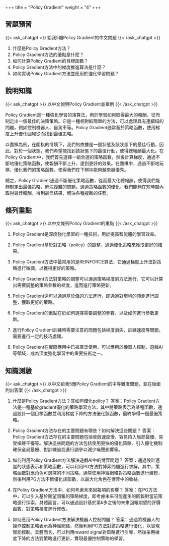 +++
title = "Policy Gradient"
weight = "4"
+++
## 習題預習
{{< ask_chatgpt >}}
給我5題Policy Gradient的中文問題
{{< /ask_chatgpt >}}

1. 什麼是Policy Gradient方法？ 
2. Policy Gradient方法的優點是什麼？ 
3. 如何計算Policy Gradient的目標函數？ 
4. Policy Gradient方法中的梯度推進算法是什麼？ 
5. 如何實現Policy Gradient方法並應用於強化學習問題？   

## 說明知識
{{< ask_chatgpt >}}
以中文說明Policy Gradient並舉例
{{< /ask_chatgpt >}}

Policy Gradient是一種強化學習的演算法，用於學習如何取得最大的報酬，從而制定出一個最佳的決策策略。它是一種相對較簡單的方法，可以處理具有連續域的問題，例如控制機器人、自駕車等。Policy Gradient通常基於策略函數，使用梯度上升優化回報從而找到最佳策略。

以圍棋為例，在圍棋的情境下，我們的依據是一個狀態及該狀態下的最佳行動，因此，對於一個狀態，我們希望能找到該狀態下的最佳行動，使得總報酬最大化。在Policy Gradient中，我們首先選擇一組合適的策略函數，然後計算梯度，通過不斷地優化策略函數，使報酬不斷上升，達到更好的效果。在圍棋中，通過不斷地玩棋，優化我們的策略函數，使得我們在下棋中能夠越來越優秀。

總之，Policy Gradient通過不斷優化策略函數，從而最大化總報酬，使得我們能夠制定出最佳策略，解決複雜的問題。通過策略函數的優化，我們能夠在短時間內取得最佳報酬，得到最佳結果，解決各種複雜的任務。   

## 條列重點
{{< ask_chatgpt >}}
以中文條列Policy Gradient的重點
{{< /ask_chatgpt >}}

1. Policy Gradient是深度強化學習的一種技術，用於提高智能體的學習效率。

2. Policy Gradient基於對策略（policy）的調整，通過優化策略來獲取更好的結果。

3. Policy Gradient方法中最常用的是REINFORCE算法，它通過梯度上升法對策略進行微調，以獲得更好的策略。

4. Policy Gradient方法對策略的調整可以通過策略梯度的方法進行，它可以計算出需要調整的策略參數的梯度，進而進行策略更新。

5. Policy Gradient還可以通過基於值的方法進行，即通過對環境的預測進行調整，獲取更好的策略。

6. Policy Gradient的重點在於如何選擇需要調整的參數，以及如何進行參數更新。

7. 進行Policy Gradient訓練時需要注意的問題包括梯度消失、訓練速度等問題，需要進行一定的技巧處理。

8. Policy Gradient在實際應用中已被廣泛使用，可以應用於機器人控制、遊戲AI等領域，成為深度強化學習中的重要技術之一。   

## 知識測驗
{{< ask_chatgpt >}}
以中文給我5題Policy Gradient的中等難度問題，並在後面列出答案
{{< /ask_chatgpt >}}

1. 什麼是Policy Gradient方法？其如何優化policy？
答案：Policy Gradient方法是一種基於gradient優化的策略學習方法，其中將策略表示為某種函數，通過設計一個目標函數並利用梯度下降的方法優化該函數，最終學得一個最優策略。

2. Policy Gradient方法存在的主要問題有哪些？如何解決這些問題？
答案：Policy Gradient方法存在的主要問題包括收斂速度慢、容易陷入局部最優、易受噪聲干擾等。解決這些問題的方法包括使用更快的優化策略、引入優化機制確保全局最優、對訓練過程進行調參以減少噪聲影響等。

3. 如何利用Policy Gradient方法解決遊戲AI中的博弈問題？
答案：通過設計適當的狀態表示和策略函數，可以利用PG方法對博弈問題進行求解。其中，策略函數對應角色可選擇的不同策略，通常使用神經網絡對策略函數進行建模，然後利用PG方法不斷優化該函數，以最大化角色在博弈中的收益。

4. 在Policy Gradient方法中，如何考慮未來回報項的影響？
答案：在PG方法中，可以引入基於期望回報的策略梯度，即考慮未來可能產生的回報對當前策略進行探索。具體而言，可以通過設計基於第k步之後的未來回報期望的評價函數，對策略梯度進行修改。

5. 如何應用Policy Gradient方法解決機器人控制問題？
答案：通過將機器人的操作控制策略表示為神經網絡，然後利用PG方法對該策略進行優化，以實現智能控制。具體而言，可以利用reward signal對策略進行引導，然後采用梯度下降的方法對策略進行更新，實現最優控制策略的學習。   

